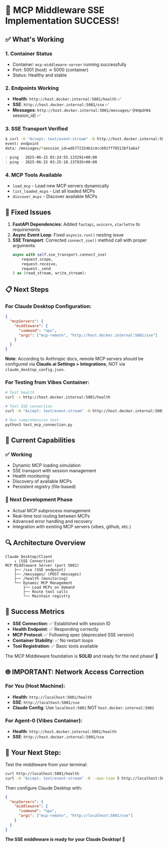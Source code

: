 # 🎉 MCP Middleware SSE Implementation SUCCESS!

## ✅ What's Working

### 1. **Container Status**
- Container: `mcp-middleware-server` running successfully
- Port: 5001 (host) → 5000 (container)
- Status: Healthy and stable

### 2. **Endpoints Working**
- **Health**: `http://host.docker.internal:5001/health` ✅
- **SSE**: `http://host.docker.internal:5001/sse` ✅  
- **Messages**: `http://host.docker.internal:5001/messages/` (requires session_id) ✅

### 3. **SSE Transport Verified**
```bash
$ curl -H "Accept: text/event-stream" -N http://host.docker.internal:5001/sse
event: endpoint
data: /messages/?session_id=adb772324b1c4cc691ff70513bf1a6a7

: ping - 2025-06-15 03:24:55.133291+00:00
: ping - 2025-06-15 03:25:10.137935+00:00
```

### 4. **MCP Tools Available**
- `load_mcp` - Load new MCP servers dynamically
- `list_loaded_mcps` - List all loaded MCPs
- `discover_mcps` - Discover available MCPs

## 🔧 Fixed Issues

1. **FastAPI Dependencies**: Added `fastapi`, `uvicorn`, `starlette` to requirements
2. **Async Event Loop**: Fixed `asyncio.run()` nesting issue
3. **SSE Transport**: Corrected `connect_sse()` method call with proper arguments:
   ```python
   async with self.sse_transport.connect_sse(
       request.scope, 
       request.receive, 
       request._send
   ) as (read_stream, write_stream):
   ```

## 📋 Next Steps

### For Claude Desktop Configuration:
```json
{
  "mcpServers": {
    "middleware": {
      "command": "npx",
      "args": ["mcp-remote", "http://host.docker.internal:5001/sse"]
    }
  }
}
```

**Note**: According to Anthropic docs, remote MCP servers should be configured via **Claude.ai Settings > Integrations**, NOT via `claude_desktop_config.json`.

### For Testing from Vibes Container:
```bash
# Test health
curl -s http://host.docker.internal:5001/health

# Test SSE connection  
curl -H "Accept: text/event-stream" -N http://host.docker.internal:5001/sse

# Run comprehensive test
python3 test_mcp_connection.py
```

## 🎯 Current Capabilities

### ✅ Working
- Dynamic MCP loading simulation
- SSE transport with session management
- Health monitoring
- Discovery of available MCPs
- Persistent registry (file-based)

### 🚧 Next Development Phase
- Actual MCP subprocess management
- Real-time tool routing between MCPs
- Advanced error handling and recovery
- Integration with existing MCP servers (vibes, github, etc.)

## 🔍 Architecture Overview

```
Claude Desktop/Client
    ↓ (SSE Connection)
MCP Middleware Server (port 5001)
    ├── /sse (SSE endpoint)
    ├── /messages/ (POST messages) 
    ├── /health (monitoring)
    └── Dynamic MCP Management
        ├── Load MCPs on demand
        ├── Route tool calls
        └── Maintain registry
```

## 🎉 Success Metrics

- **SSE Connection**: ✅ Established with session ID
- **Health Endpoint**: ✅ Responding correctly
- **MCP Protocol**: ✅ Following spec (deprecated SSE version)
- **Container Stability**: ✅ No restart loops
- **Tool Registration**: ✅ Basic tools available

The MCP Middleware foundation is **SOLID** and ready for the next phase! 🚀

## 🌐 **IMPORTANT: Network Access Correction**

### **For You (Host Machine):**
- **Health**: `http://localhost:5001/health`
- **SSE**: `http://localhost:5001/sse`
- **Claude Config**: Use `localhost:5001` NOT `host.docker.internal:5001`

### **For Agent-0 (Vibes Container):**
- **Health**: `http://host.docker.internal:5001/health`  
- **SSE**: `http://host.docker.internal:5001/sse`

## 🎯 **Your Next Step:**
Test the middleware from your terminal:
```bash
curl http://localhost:5001/health
curl -H "Accept: text/event-stream" -N --max-time 5 http://localhost:5001/sse
```

Then configure Claude Desktop with:
```json
{
  "mcpServers": {
    "middleware": {
      "command": "npx",
      "args": ["mcp-remote", "http://localhost:5001/sse"]
    }
  }
}
```

**The SSE middleware is ready for your Claude Desktop! 🚀**
